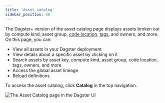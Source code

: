 ```yaml
---
title: 'Asset catalog'
sidebar_position: 40
---
```


The Dagster+ version of the asset catalog page displays assets broken out by compute kind, asset group, [code location](/dagster-plus/deployment/code-locations), [tags](/guides/build/assets/metadata-and-tags/tags), and owners, and more. On this page, you can:

- View all assets in your Dagster deployment
- View details about a specific asset by clicking on it
- Search assets by asset key, compute kind, asset group, code location, tags, owners, and more
- Access the global asset lineage
- Reload definitions

To access the asset catalog, click **Catalog** in the top navigation.

![The Asset Catalog page in the Dagster UI](/images/dagster-plus/features/asset-catalog/asset-catalog-cloud-pro.png)
